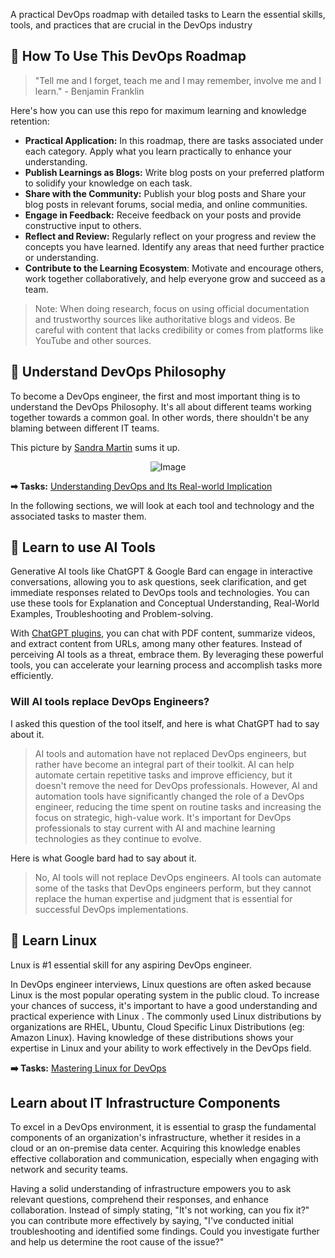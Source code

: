A practical DevOps roadmap with detailed tasks to Learn the essential skills, tools, and practices that are crucial in the DevOps industry

## 🚀 How To Use This DevOps Roadmap

> "Tell me and I forget, teach me and I may remember, involve me and I learn." - Benjamin Franklin

Here's how you can use this repo for maximum learning and knowledge retention:

- **Practical Application:** In this roadmap, there are tasks associated under each category. Apply what you learn practically to enhance your understanding.
- **Publish Learnings as Blogs:** Write blog posts on your preferred platform to solidify your knowledge on each task.
- **Share with the Community:** Publish your blog posts and Share your blog posts in relevant forums, social media, and online communities.
- **Engage in Feedback:** Receive feedback on your posts and provide constructive input to others.
- **Reflect and Review:** Regularly reflect on your progress and review the concepts you have learned. Identify any areas that need further practice or understanding.
- **Contribute to the Learning Ecosystem**: Motivate and encourage others, work together collaboratively, and help everyone grow and succeed as a team.

> Note: When doing research, focus on using official documentation and trustworthy sources like authoritative blogs and videos. Be careful with content that lacks credibility or comes from platforms like YouTube and other sources.
## 🔄 Understand DevOps Philosophy

To become a DevOps engineer, the first and most important thing is to understand the DevOps Philosophy. It's all about different teams working together towards a common goal. In other words, there shouldn't be any blaming between different IT teams.

This picture by [Sandra Martin](https://www.ein-bild.com) sums it up.

<p align="center">
 <img src="https://github.com/techiescamp/devops-roadmap/assets/106984297/90cf4490-9ff9-49a0-b133-9533f2be92fa" alt="Image" />
</p>

**➡ Tasks:** [Understanding DevOps and Its Real-world Implication](https://github.com/techiescamp/devops-roadmap/blob/main/tasks/01-devops-research.md)

In the following sections, we will look at each tool and technology and the associated tasks to master them.

## 🤖 Learn to use AI Tools

Generative AI tools like ChatGPT & Google Bard can engage in interactive conversations, allowing you to ask questions, seek clarification, and get immediate responses related to DevOps tools and technologies. You can use these tools for Explanation and Conceptual Understanding, Real-World Examples, Troubleshooting and Problem-solving.

With [ChatGPT plugins](https://devopscube.com/chatgpt-plugins/), you can chat with PDF content, summarize videos, and extract content from URLs, among many other features. Instead of perceiving AI tools as a threat, embrace them. By leveraging these powerful tools, you can accelerate your learning process and accomplish tasks more efficiently.

### Will AI tools replace DevOps Engineers? 

I asked this question of the tool itself, and here is what ChatGPT had to say about it.

>AI tools and automation have not replaced DevOps engineers, but rather have become an integral part of their toolkit. AI can help automate certain repetitive tasks and improve efficiency, but it doesn't remove the need for DevOps professionals. However, AI and automation tools have significantly changed the role of a DevOps engineer, reducing the time spent on routine tasks and increasing the focus on strategic, high-value work. It's important for DevOps professionals to stay current with AI and machine learning technologies as they continue to evolve.

Here is what Google bard had to say about it.

>No, AI tools will not replace DevOps engineers. AI tools can automate some of the tasks that DevOps engineers perform, but they cannot replace the human expertise and judgment that is essential for successful DevOps implementations.

## 🐧 Learn Linux

Lnux is #1 essential skill for any aspiring DevOps engineer.

In DevOps engineer interviews, Linux questions are often asked because Linux is the most popular operating system in the public cloud. To increase your chances of success, it's important to have a good understanding and practical experience with Linux . The commonly used Linux distributions by organizations are RHEL, Ubuntu, Cloud Specific Linux Distributions (eg: Amazon Linux). Having knowledge of these distributions shows your expertise in Linux and your ability to work effectively in the DevOps field.

**➡️ Tasks:** [Mastering Linux for DevOps](https://github.com/techiescamp/devops-roadmap/blob/main/tasks/02-linux-tasks.md)

## Learn about IT Infrastructure Components

To excel in a DevOps environment, it is essential to grasp the fundamental components of an organization's infrastructure, whether it resides in a cloud or an on-premise data center. Acquiring this knowledge enables effective collaboration and communication, especially when engaging with network and security teams.

Having a solid understanding of infrastructure empowers you to ask relevant questions, comprehend their responses, and enhance collaboration. Instead of simply stating, "It's not working, can you fix it?" you can contribute more effectively by saying, "I've conducted initial troubleshooting and identified some findings. Could you investigate further and help us determine the root cause of the issue?"


